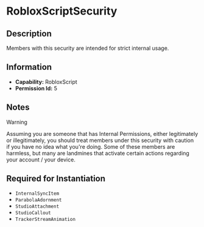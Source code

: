 # RobloxScriptSecurity

## Description
Members with this security are intended for strict internal usage.

## Information
- **Capability:** RobloxScript
- **Permission Id:** 5

## Notes
> [!WARNING]
> Assuming you are someone that has Internal Permissions, either legitimately or illegitimately, you should treat members under this security with caution if you have no idea what you're doing.
> Some of these members are harmless, but many are landmines that activate certain actions regarding your account / your device.

## Required for Instantiation
- `InternalSyncItem`
- `ParabolaAdornment`
- `StudioAttachment`
- `StudioCallout`
- `TrackerStreamAnimation`
